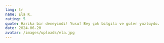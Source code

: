 ```yaml
---
lang: tr
name: Ela K.
rating: 5
quote: Harika bir deneyimdi! Yusuf Bey çok bilgili ve güler yüzlüydü.
date: 2024-06-20
avatar: /images/uploads/ela.jpg
---
```


